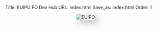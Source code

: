 Title: EUIPO FO Dev Hub
URL: index.html
Save_as: index.html
Order: 1


<div style="display: flex; justify-content: center; align-items: center;">
    <img src="{{ IMG_URL }}" alt="EUIPO" 
         style="box-shadow: 8px 8px 20px rgba(0, 0, 0, 0.3), 
                -8px -8px 20px rgba(255, 255, 255, 0.5);"/>
</div>
